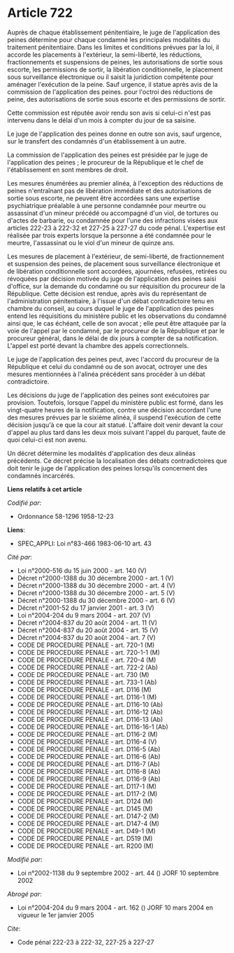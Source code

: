 # Article 722

Auprès de chaque établissement pénitentiaire, le juge de l'application des peines détermine pour chaque condamné les
principales modalités du traitement pénitentiaire. Dans les limites et conditions prévues par la loi, il accorde les
placements à l'extérieur, la semi-liberté, les réductions, fractionnements et suspensions de peines, les autorisations de
sortie sous escorte, les permissions de sortir, la libération conditionnelle, le placement sous surveillance électronique ou
il saisit la juridiction compétente pour aménager l'exécution de la peine. Sauf urgence, il statue après avis de la
commission de l'application des peines. pour l'octroi des réductions de peine, des autorisations de sortie sous escorte et
des permissions de sortir.

Cette commission est réputée avoir rendu son avis si celui-ci n'est pas intervenu dans le délai d'un mois à compter du jour
de sa saisine.

Le juge de l'application des peines donne en outre son avis, sauf urgence, sur le transfert des condamnés d'un établissement
à un autre.

La commission de l'application des peines est présidée par le juge de l'application des peines ; le procureur de la
République et le chef de l'établissement en sont membres de droit.

Les mesures énumérées au premier alinéa, à l'exception des réductions de peines n'entraînant pas de libération immédiate et
des autorisations de sortie sous escorte, ne peuvent être accordées sans une expertise psychiatrique préalable à une personne
condamnée pour meurtre ou assassinat d'un mineur précédé ou accompagné d'un viol, de tortures ou d'actes de barbarie, ou
condamnée pour l'une des infractions visées aux articles 222-23 à 222-32 et 227-25 à 227-27 du code pénal. L'expertise est
réalisée par trois experts lorsque la personne a été condamnée pour le meurtre, l'assassinat ou le viol d'un mineur de quinze
ans.

Les mesures de placement à l'extérieur, de semi-liberté, de fractionnement et suspension des peines, de placement sous
surveillance électronique et de libération conditionnelle sont accordées, ajournées, refusées, retirées ou révoquées par
décision motivée du juge de l'application des peines saisi d'office, sur la demande du condamné ou sur réquisition du
procureur de la République. Cette décision est rendue, après avis du représentant de l'administration pénitentiaire, à
l'issue d'un débat contradictoire tenu en chambre du conseil, au cours duquel le juge de l'application des peines entend les
réquisitions du ministère public et les observations du condamné ainsi que, le cas échéant, celle de son avocat ; elle peut
être attaquée par la voie de l'appel par le condamné, par le procureur de la République et par le procureur général, dans le
délai de dix jours à compter de sa notification. L'appel est porté devant la chambre des appels correctionnels.

Le juge de l'application des peines peut, avec l'accord du procureur de la République et celui du condamné ou de son avocat,
octroyer une des mesures mentionnées à l'alinéa précédent sans procéder à un débat contradictoire.

Les décisions du juge de l'application des peines sont exécutoires par provision. Toutefois, lorsque l'appel du ministère
public est formé, dans les vingt-quatre heures de la notification, contre une décision accordant l'une des mesures prévues
par le sixième alinéa, il suspend l'exécution de cette décision jusqu'à ce que la cour ait statué. L'affaire doit venir
devant la cour d'appel au plus tard dans les deux mois suivant l'appel du parquet, faute de quoi celui-ci est non avenu.

Un décret détermine les modalités d'application des deux alinéas précédents. Ce décret précise la localisation des débats
contradictoires que doit tenir le juge de l'application des peines lorsqu'ils concernent des condamnés incarcérés.

**Liens relatifs à cet article**

_Codifié par_:

  - Ordonnance 58-1296 1958-12-23

**Liens**:

  - SPEC_APPLI: Loi n°83-466 1983-06-10 art. 43

_Cité par_:

  - Loi n°2000-516 du 15 juin 2000 - art. 140 (V)
  - Décret n°2000-1388 du 30 décembre 2000 - art. 1 (V)
  - Décret n°2000-1388 du 30 décembre 2000 - art. 4 (V)
  - Décret n°2000-1388 du 30 décembre 2000 - art. 5 (V)
  - Décret n°2000-1388 du 30 décembre 2000 - art. 6 (V)
  - Décret n°2001-52 du 17 janvier 2001 - art. 3 (V)
  - Loi n°2004-204 du 9 mars 2004 - art. 207 (V)
  - Décret n°2004-837 du 20 août 2004 - art. 11 (V)
  - Décret n°2004-837 du 20 août 2004 - art. 15 (V)
  - Décret n°2004-837 du 20 août 2004 - art. 7 (V)
  - CODE DE PROCEDURE PENALE - art. 720-1 (M)
  - CODE DE PROCEDURE PENALE - art. 720-1-1 (M)
  - CODE DE PROCEDURE PENALE - art. 720-4 (M)
  - CODE DE PROCEDURE PENALE - art. 722-2 (Ab)
  - CODE DE PROCEDURE PENALE - art. 730 (M)
  - CODE DE PROCEDURE PENALE - art. 733-1 (Ab)
  - CODE DE PROCEDURE PENALE - art. D116 (M)
  - CODE DE PROCEDURE PENALE - art. D116-1 (M)
  - CODE DE PROCEDURE PENALE - art. D116-10 (Ab)
  - CODE DE PROCEDURE PENALE - art. D116-12 (Ab)
  - CODE DE PROCEDURE PENALE - art. D116-13 (Ab)
  - CODE DE PROCEDURE PENALE - art. D116-16-1 (Ab)
  - CODE DE PROCEDURE PENALE - art. D116-2 (M)
  - CODE DE PROCEDURE PENALE - art. D116-4 (V)
  - CODE DE PROCEDURE PENALE - art. D116-5 (Ab)
  - CODE DE PROCEDURE PENALE - art. D116-6 (Ab)
  - CODE DE PROCEDURE PENALE - art. D116-7 (Ab)
  - CODE DE PROCEDURE PENALE - art. D116-8 (Ab)
  - CODE DE PROCEDURE PENALE - art. D116-9 (Ab)
  - CODE DE PROCEDURE PENALE - art. D117-1 (M)
  - CODE DE PROCEDURE PENALE - art. D117-2 (M)
  - CODE DE PROCEDURE PENALE - art. D124 (M)
  - CODE DE PROCEDURE PENALE - art. D145 (M)
  - CODE DE PROCEDURE PENALE - art. D147-2 (M)
  - CODE DE PROCEDURE PENALE - art. D147-4 (M)
  - CODE DE PROCEDURE PENALE - art. D49-1 (M)
  - CODE DE PROCEDURE PENALE - art. D519 (M)
  - CODE DE PROCEDURE PENALE - art. R200 (M)

_Modifié par_:

  - Loi n°2002-1138 du 9 septembre 2002 - art. 44 () JORF 10 septembre 2002

_Abrogé par_:

  - Loi n°2004-204 du 9 mars 2004 - art. 162 () JORF 10 mars 2004 en vigueur le 1er janvier 2005

_Cite_:

  - Code pénal 222-23 à 222-32, 227-25 à 227-27
